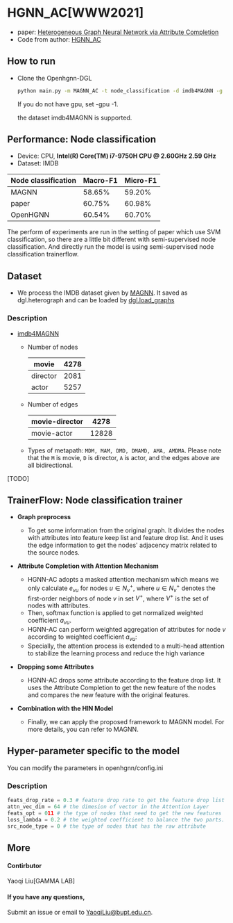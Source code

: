 # HGNN_AC[WWW2021]

-   paper: [Heterogeneous Graph Neural Network via Attribute Completion](https://dl.acm.org/doi/10.1145/3442381.3449914)
-   Code from author: [HGNN_AC](https://github.com/liangchundong/HGNN-AC)

## How to run

- Clone the Openhgnn-DGL

  ```bash
  python main.py -m MAGNN_AC -t node_classification -d imdb4MAGNN -g 0
  ```

  If you do not have gpu, set -gpu -1.

  the dataset imdb4MAGNN is supported.

## Performance: Node classification

-   Device: CPU, **Intel(R) Core(TM) i7-9750H CPU @ 2.60GHz   2.59 GHz**
-   Dataset: IMDB

| Node classification | Macro-F1 | Micro-F1  |
| ------------------- | -------  | --------  |
| MAGNN               | 58.65%   | 59.20%    |
| paper               | 60.75%   | 60.98%    |
| OpenHGNN            | 60.54%   | 60.70%    |

The perform of experiments are run in the setting of paper which use SVM classification, so there are a little bit different with semi-supervised node classification. And directly run the model is using semi-supervised node classification trainerflow.

## Dataset

-   We process the IMDB dataset given by [MAGNN](https://github.com/cynricfu/MAGNN). It saved as dgl.heterograph and can be loaded by [dgl.load_graphs](https://docs.dgl.ai/en/latest/generated/dgl.load_graphs.html)

### Description

-   [imdb4MAGNN](../../dataset/#IMDB)

    -   Number of nodes

        | movie    | 4278 |
        | -------- | ---- |
        | director | 2081 |
        | actor    | 5257 |

    -   Number of edges

        | movie-director | 4278  |
        | -------------- | ----- |
        | movie-actor    | 12828 |

    -   Types of metapath: `MDM, MAM, DMD, DMAMD, AMA, AMDMA`. Please note that the `M` is movie, `D` is director, `A` is actor, and the edges above are all bidirectional.


[TODO]

## TrainerFlow: Node classification trainer


-   **Graph preprocess**
    -   To get some information from the original graph. It divides the nodes with attributes into feature keep list and feature drop list. And it uses the edge information to get the nodes' adjacency matrix related to the source nodes.
-   **Attribute Completion with Attention Mechanism**
    -   HGNN-AC adopts a masked attention mechanism which means we only calculate $e_{vu}$ for nodes $u\in{N_v^+}$, 
    where $u\in{N_v^+}$ denotes the first-order neighbors of node $v$ in set $V^+$, where $V^+$ is the set of nodes with attributes.
    -    Then, softmax function is applied to get normalized weighted coefficient $a_{vu}$.
    -    HGNN-AC can perform weighted aggregation of attributes for node $v$ according to weighted coefficient $a_{vu}$:
    -    Specially, the attention process is extended to a multi-head attention to stabilize the learning process and reduce the high variance

-   **Dropping some Attributes**
    -    HGNN-AC drops some attribute according to the feature drop list. It uses the Attribute Completion to get the new feature of the nodes and compares the new feature with the original features.

-   **Combination with the HIN Model**
    -    Finally, we can apply the proposed framework to MAGNN model. For more details, you can refer to MAGNN.

## Hyper-parameter specific to the model

You can modify the parameters in openhgnn/config.ini

### Description

```python
feats_drop_rate = 0.3 # feature drop rate to get the feature drop list
attn_vec_dim = 64 # the dimesion of vector in the Attention Layer 
feats_opt = 011 # the type of nodes that need to get the new features
loss_lambda = 0.2 # the weighted coefficient to balance the two parts.
src_node_type = 0 # the type of nodes that has the raw attribute
```

## More

#### Contirbutor

Yaoqi Liu[GAMMA LAB]

#### If you have any questions,

Submit an issue or email to YaoqiLiu@bupt.edu.cn.


